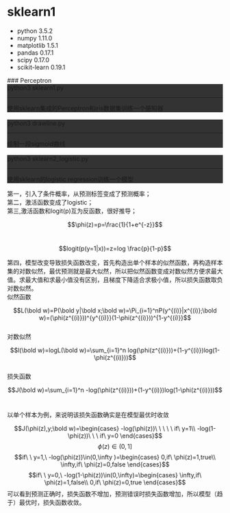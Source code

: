# sklearn1
<ul>
<li>python 3.5.2</li>
<li>numpy 1.11.0</li>
<li>matplotlib 1.5.1</li>
<li>pandas 0.17.1</li>
<li>scipy 0.17.0</li>
<li>scikit-learn 0.19.1</li>
</ul>
### Perceptron
<div style="background:#333;">
python3 sklearn1.py
<hr>
使用sklearn集成的Perceptron和iris数据集训练一个感知器
</div>
<br>
<div style="background:#333;">
python3 drawline.py
<hr>
绘制一段sigmoid曲线
</div>
<br>
<div style="background:#333">
python3 sklearn2_logistic.py
<hr>
使用sklearn的logistic regression训练一个模型
</div>

第一，引入了条件概率，从预测标签变成了预测概率；
<br>
第二，激活函数变成了logistic；
<br>
第三,激活函数和logit(p)互为反函数，很好推导；

$$\phi(z)=p=\frac{1}{1+e^{-z}}$$
<br>

$$logit(p(y=1|x))=z=log \frac{p}{1-p}$$

第四，模型改变导致损失函数改变，首先构造出单个样本的似然函数，再构造样本集的对数似然，最优预测就是最大似然，所以把似然函数变成对数似然方便求最大值。求最大值和求最小值没有区别，且梯度下降适合求极小值，所以损失函数取负对数似然。
<br>
似然函数

$$L(\bold w)=P(\bold y|\bold x;\bold w)=\Pi_{i=1}^nP(y^{(i)}|x^{(i)};\bold w)=(\phi(z^{(i)}))^{y^{(i)}}(1-\phi(z^{(i)}))^{1-y^{(i)}}$$
<br>
对数似然

$$l(\bold w)=logL(\bold w)=\sum_{i=1}^n log(\phi(z^{(i)}))+(1-y^{(i)})log(1-\phi(z^{(i)}))$$
<br>
损失函数

$$J(\bold w)=\sum_{i=1}^n -log(\phi(z^{(i)}))+(1-y^{(i)})log(1-\phi(z^{(i)}))$$
<br>

以单个样本为例，来说明该损失函数确实是在模型最优时收敛

$$J(\phi(z),y;\bold w)=\begin{cases}
-log(\phi(z))\ \ \ \ \ if\ y=1\\
-log(1-\phi(z))\ \ \ if\ y=0
\end{cases}$$
$$\phi(z)\in(0,1]$$
$$if\ \ y=1,\ -log(\phi(z))\in(0,\infty )=\begin{cases}
0,if\ \phi(z)=1,true\\
\infty,if\ \phi(z)=0,false
\end{cases}$$
$$if\ \ y=0,\ -log(1-\phi(z))\in(0,\infty)=\begin{cases}
\infty,if\ \phi(z)=1,false\\
0,if\ \phi(z)=0,true
\end{cases}$$
可以看到预测正确时，损失函数不增加，预测错误时损失函数增加，所以模型（趋于）最优时，损失函数收敛。